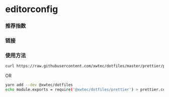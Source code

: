 # editorconfig

### 推荐指数

### 链接

### 使用方法

```sh
curl https://raw.githubusercontent.com/xwtec/dotfiles/master/prettier/prettier.config.js
```

OR

```sh
yarn add --dev @xwtec/dotfiles
echo module.exports = require('@xwtec/dotfiles/prettier') > prettier.config.js
```
